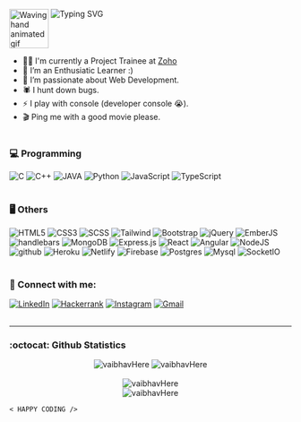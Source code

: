 <img align="top" src="https://raw.githubusercontent.com/nixin72/nixin72/master/wave.gif" 
         alt="Waving hand animated gif"
         height="70"
         width="70" /> ![Typing SVG](https://readme-typing-svg.demolab.com?font=Poppins&weight=600&size=35&duration=4000&pause=1000&color=051C42&vCenter=true&width=435&height=80&lines=Hey+There!;I+am+Vaibhav.)
         
- 👷‍♀️ I'm currently a Project Trainee at <a href="https://zoho.com">Zoho</a>
- 👯 I’m an Enthusiatic Learner :)
- 🎨 I’m passionate about Web Development.
- 🕷 I hunt down bugs.
- ⚡ I play with console (developer console 😭).
- 🎬 Ping me with a good movie please.
<br>⠀⠀
### 💻 Programming
![C](https://img.shields.io/badge/c-%2300599C.svg?style=for-the-badge&logo=c&logoColor=white) ![C++](https://img.shields.io/badge/c++-%2300599C.svg?style=for-the-badge&logo=c%2B%2B&logoColor=white) ![JAVA](https://img.shields.io/badge/Java-ED8B00?style=for-the-badge&logo=openjdk&logoColor=white) ![Python](https://img.shields.io/badge/python-3670A0?style=for-the-badge&logo=python&logoColor=ffdd54) ![JavaScript](https://img.shields.io/badge/JavaScript-F7DF1E?style=for-the-badge&logo=javascript&logoColor=black) ![TypeScript](https://img.shields.io/badge/typescript-%23007ACC.svg?style=for-the-badge&logo=typescript&logoColor=white)
<br>
<br>
### 🖥 Others
![HTML5](https://img.shields.io/badge/html5-%23E34F26.svg?style=for-the-badge&logo=html5&logoColor=white) ![CSS3](https://img.shields.io/badge/css3-%231572B6.svg?style=for-the-badge&logo=css3&logoColor=white) ![SCSS](https://img.shields.io/badge/Sass-CC6699?style=for-the-badge&logo=sass&logoColor=white) ![Tailwind](https://img.shields.io/badge/Tailwind_CSS-38B2AC?style=for-the-badge&logo=tailwind-css&logoColor=white) ![Bootstrap](https://img.shields.io/badge/bootstrap-%23563D7C.svg?style=for-the-badge&logo=bootstrap&logoColor=white) ![jQuery](https://img.shields.io/badge/jQuery-0769AD.svg?style=for-the-badge&logo=jQuery&logoColor=white) ![EmberJS](https://img.shields.io/badge/Ember.js-E04E39.svg?style=for-the-badge&logo=emberdotjs&logoColor=white) ![handlebars](https://img.shields.io/badge/Handlebars.js-000000.svg?style=for-the-badge&logo=handlebarsdotjs&logoColor=white) ![MongoDB](https://img.shields.io/badge/MongoDB-%234ea94b.svg?style=for-the-badge&logo=mongodb&logoColor=white) ![Express.js](https://img.shields.io/badge/express.js-%23404d59.svg?style=for-the-badge&logo=express&logoColor=%2361DAFB) ![React](https://img.shields.io/badge/react-%2320232a.svg?style=for-the-badge&logo=react&logoColor=%2361DAFB) ![Angular](https://img.shields.io/badge/Angular-DD0031?style=for-the-badge&logo=angular&logoColor=white) ![NodeJS](https://img.shields.io/badge/Node.js-43853D?style=for-the-badge&logo=node.js&logoColor=white) ![github](https://img.shields.io/badge/GitHub-100000?style=for-the-badge&logo=github&logoColor=white) ![Heroku](https://img.shields.io/badge/Heroku-430098?style=for-the-badge&logo=heroku&logoColor=white) ![Netlify](https://img.shields.io/badge/netlify-%23000000.svg?style=for-the-badge&logo=netlify&logoColor=#00C7B7) ![Firebase](https://img.shields.io/badge/firebase-%23039BE5.svg?style=for-the-badge&logo=firebase) ![Postgres](https://img.shields.io/badge/PostgreSQL-316192?style=for-the-badge&logo=postgresql&logoColor=white) ![Mysql](https://img.shields.io/badge/MySQL-00000F?style=for-the-badge&logo=mysql&logoColor=white) ![SocketIO](https://img.shields.io/badge/Socket.io-010101.svg?style=for-the-badge&logo=socketdotio&logoColor=white)
<br>
<br>
### 📲 Connect with me:
<a href="https://www.linkedin.com/in/vaibhav-jain--" target="_blank"><img alt="LinkedIn" src="https://img.shields.io/badge/linkedin-%230077B5.svg?&style=for-the-badge&logo=linkedin&logoColor=white" /></a>
<a href="https://hackerrank.com/vaibhav122345" target="_blank"><img alt="Hackerrank" src="https://img.shields.io/badge/-Hackerrank-2EC866?style=for-the-badge&logo=HackerRank&logoColor=white" /></a>
        <a href="https://instagram.com/_vaibhav._.jain_"><img alt="Instagram"
                src="https://img.shields.io/badge/Instagram-E4405F?style=for-the-badge&logo=instagram&logoColor=white"></a>
            <a href="mailto:vaibhav122345@gmail.com" target="_blank"><img alt="Gmail"
                src="https://img.shields.io/badge/-Gmail-D14836?style=for-the-badge&logo=Gmail&logoColor=white" /></a>
<br>
<br>
<hr>

### :octocat: Github Statistics

<p align="center">
<img  src="https://github-readme-stats.vercel.app/api?username=vaibhavHere&include_all_commits=true&count_private=true&theme=tokyonight&line_height=47&show_icons=true&title_color=7A7ADB&icon_color=2234AE&text_color=D3D3D3&bg_color=0,000000,130F40" alt="vaibhavHere"/>
<img  src="https://github-readme-stats.vercel.app/api/top-langs/?username=vaibhavHere&include_all_commits=true&count_private=true&show_icons=true&hide_border=true&langs_count=8&theme=tokyonight&line_height=20&title_color=7A7ADB&icon_color=2234AE&text_color=D3D3D3&bg_color=0,000000,130F40" alt="vaibhavHere"/><br><br>
<img src="https://komarev.com/ghpvc/?username=vaibhavHere&label=Profile%20views&color=brightgreen&style=flat" alt="vaibhavHere" /><br>
<img src="https://github.com/vaibhavHere/vaibhavHere/blob/output/github-contribution-grid-snake.svg" alt="vaibhavHere"/>         
</p>

    < HAPPY CODING />
